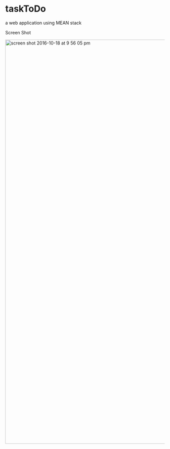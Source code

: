 # taskToDo
a web application using MEAN stack

Screen Shot

<img width="1280" alt="screen shot 2016-10-18 at 9 56 05 pm" src="https://cloud.githubusercontent.com/assets/19476579/19502975/7fbb3e30-957e-11e6-9531-775cf7c3f896.png">
